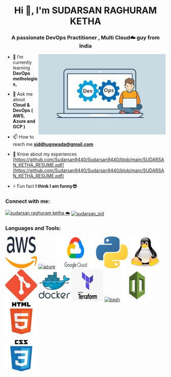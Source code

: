 <h1 align="center">Hi 👋, I'm SUDARSAN RAGHURAM KETHA</h1>
<h3 align="center">A passionate DevOps Practitioner , Multi Cloud☁️ guy from India</h3>
<img align="right" alt="DevOps" width ="400" src="https://github.com/Sudarsan9440/Sudarsan9440/blob/main/DevOps-Career-Things.jpg">

- 🌱 I’m currently learning **DevOps methologies,**

- 💬 Ask me about **Cloud & DevOps ( AWS, Azure and GCP )**

- 📫 How to reach me **siddhugowada@gmail.com**

- 📄 Know about my experiences [https://github.com/Sudarsan9440/Sudarsan9440/blob/main/SUDARSAN_KETHA_RESUME.pdf](https://github.com/Sudarsan9440/Sudarsan9440/blob/main/SUDARSAN_KETHA_RESUME.pdf)

- ⚡ Fun fact **I think I am funny😎**

<h3 align="left">Connect with me:</h3>
<p align="left">
  <a href="https://linkedin.com/in/sudarsan-ketha" target="blank"><img align="center" src="https://raw.githubusercontent.com/rahuldkjain/github-profile-readme-generator/master/src/images/icons/Social/linked-in-alt.svg" alt="sudarsan raghuram ketha ☁️" height="30" width="40" /></a>
  <a href="https://instagram.com/sudarsan_sid" target="blank"><img align="center" src="https://raw.githubusercontent.com/rahuldkjain/github-profile-readme-generator/master/src/images/icons/Social/instagram.svg" alt="sudarsan_sid" height="30" width="40" /></a>
</p>

<h3 align="left">Languages and Tools:</h3>
<p align="left">
  <a href="https://aws.amazon.com" target="_blank" rel="noreferrer"><img src="https://github.com/Sudarsan9440/Sudarsan9440/blob/main/AWS.png" alt="aws" width="100" height="100"/></a>
  <a href="https://azure.microsoft.com/en-in/" target="_blank" rel="noreferrer"><img src="https://www.vectorlogo.zone/logos/microsoft_azure/microsoft_azure-icon.svg" alt="azure" width="100" height="100"/></a>
  <a href="https://cloud.google.com" target="_blank" rel="noreferrer"><img src="https://github.com/Sudarsan9440/Sudarsan9440/blob/main/gcp.png" alt="gcp" width="120" height="100"/></a>
  <a href="https://www.python.org/" target="_blank" rel="noreferrer"><img src="https://github.com/Sudarsan9440/Sudarsan9440/blob/main/python.jfif" alt="python" width="100" height="100"/></a>
  <a href="https://www.linux.org/" target="_blank" rel="noreferrer"><img src="https://github.com/Sudarsan9440/Sudarsan9440/blob/main/linux.jfif" alt="linux" width="100" height="100"/></a>
  <a href="https://git-scm.com/" target="_blank" rel="noreferrer"><img src="https://github.com/Sudarsan9440/Sudarsan9440/blob/main/git.png" alt="git" width="100" height="100"/></a>
  <a href="https://www.docker.com/" target="_blank" rel="noreferrer"><img src="https://raw.githubusercontent.com/devicons/devicon/master/icons/docker/docker-original-wordmark.svg" alt="docker" width="100" height="100"/></a>
  <a href="https://www.terraform.io/" target="_blank" rel="noreferrer"><img src="https://github.com/Sudarsan9440/Sudarsan9440/blob/main/terrraform.png" alt="terraform" width="100" height="100"/></a>
  <a href="https://www.gnu.org/software/bash/" target="_blank" rel="noreferrer"><img src="https://www.vectorlogo.zone/logos/gnu_bash/gnu_bash-icon.svg" alt="bash" width="100" height="100"/></a>
  <a href="https://aws.amazon.com/cloudformation/" target="_blank" rel="noreferrer"><img src="https://github.com/Sudarsan9440/Sudarsan9440/blob/main/cloud formation.png" alt="cloudFormation" width="100" height="100"/></a>
  <a href="https://www.w3schools.com/html/" target="_blank" rel="noreferrer"><img src="https://github.com/Sudarsan9440/Sudarsan9440/blob/main/html.png" alt="html5" width="100" height="100"/></a>


  <a href="https://www.w3schools.com/css/" target="_blank" rel="noreferrer"><img src="https://raw.githubusercontent.com/devicons/devicon/master/icons/css3/css3-original-wordmark.svg" alt="css3" width="100" height="100"/></a>
